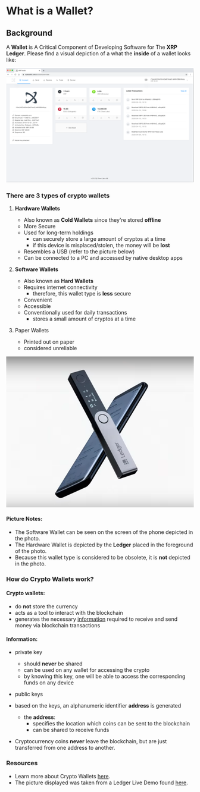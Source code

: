 # What is a Wallet?

## Background
A **Wallet** is A Critical Component of Developing Software for The **XRP Ledger**. Please find a visual depiction of a what the **inside** of a wallet looks like:

![](/XRP-Ledger-Wallet-Documentation/resources/visuals/wallet-depiction.png "Wallet Depiction")

### There are 3 types of crypto wallets
1. **Hardware Wallets**
    - Also known as **Cold Wallets** since they're stored **offline**
    - More Secure 
    - Used for long-term holdings
      - can securely store a large amount of cryptos at a time
      - if this device is misplaced/stolen, the money will be **lost** 
    - Resembles a USB (refer to the picture below)
    - Can be connected to a PC and accessed by native desktop apps

      

2. **Software Wallets**
    - Also known as **Hard Wallets**
    - Requires internet connectivity 
      - therefore, this wallet type is **less** secure
    - Convenient
    - Accessible
    - Conventionally used for daily transactions
        - stores a small amount of cryptos at a time
    
    
3. Paper Wallets
    - Printed out on paper
    - considered unreliable

![](/XRP-Ledger-Wallet-Documentation/resources/visuals/ledger-live-demo.png "Ledger Live Demo Snippet")

#### Picture Notes:
- The Software Wallet can be seen on the screen of the phone depicted in the photo.
- The Hardware Wallet is depicted by the **Ledger** placed in the foreground of the photo.
- Because this wallet type is considered to be obsolete, it is **not** depicted in the photo.

### How do Crypto Wallets work?

#### Crypto wallets:
- do **not** store the currency
- acts as a tool to interact with the blockchain 
- generates the necessary [information](#info) required to receive and send money via blockchain 
  transactions
  
#### Information: <a name="info"></a>

- private key
  - should **never** be shared
  - can be used on any wallet for accessing the crypto
  - by knowing this key, one will be able to access the corresponding funds on any device 
- public keys
- based on the keys, an alphanumeric identifier **address** is generated
   - the **address**:
     - specifies the location which coins can be sent to the blockchain
     - can be shared to receive funds
   
- Cryptocurrency coins **never** leave the blockchain, but are just transferred from one address to another.
   






### Resources
- Learn more about Crypto Wallets [here](https://www.blockchain-council.org/blockchain/types-of-crypto-wallets-explained/).
- The picture displayed was taken from a Ledger Live Demo found [here](https://www.ledger.com/ledger-live/#getting-started).

